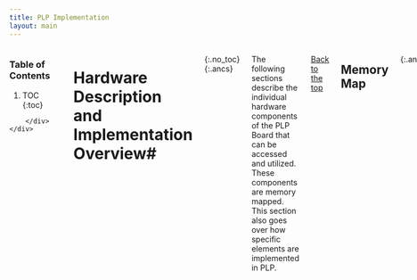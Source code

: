 ```yaml
---
title: PLP Implementation
layout: main
---
```


<div class="hide-for-small-only">
    <div class="medium-3 columns">
	<div class="panel">

	
<!-- NOTE: the following block must not be indented or it isn't properly recognized as markdown -->

<h3 class="noanchor"> Table of Contents </h3>

<div class="toc" markdown="1">

1. TOC
{:toc}

</div>
<!-- END OF MARKDOWN BLOCK -->


        </div>
    </div>
</div>


<div class="medium-9 columns my-content" markdown="1">
<div class="ancs" id="top"></div>

# Hardware Description and Implementation Overview#
{:.no_toc}
{:.ancs}

The following sections describe the individual hardware components of the PLP Board that can be accessed and utilized. These components are memory mapped. This section also goes over how specific elements are implemented in PLP.

[Back to the top](#top)


## Memory Map ##
{:.ancs}

The table below indicates where a certain memory mapped device begins, how many bytes are allocated to that device, and the name of the device.

<div class="mobile" markdown="1">

| **Beginning Address** | **Length in Bytes** | Device |
|:----------------------|:--------------------|:-------|
| `0x00000000` | 2048 | Boot/ROM |
| `0x10000000` | 16777216 | RAM |
| `0xf0000000` | 16 | UART |
| `0xf0100000` | 4 | Switches |
| `0xf0200000` | 4 | LEDs |
| `0xf0300000` | 12 | GPIO |
| `0xf0400000` | 8 | VGA |
| `0xf0500000` | 8 | PLPID |
| `0xf0600000` | 4 | Timer |
| `0xf0700000` | 8 | Interrupt Controller |
| `0xf0800000` | ? | Performance Counter Hardware |
| `0xf0a00000` | 4 | Seven Segment Displays |
{:.mobile}

</div>

Each of these devices will be discussed in the following sections.


[Back to the top](#top)



## ROM ##
{:.ancs}

The ROM module is a non-volatile, read-only memory that stores the bootloader (fload). The bootloader is used with PLPTool to load programs over the serial port. The PLP Board starts at the memory address 0x00000000 on start up and upon reset, causing the bootloader to execute.

[Back to the top](#top)



## RAM ##
{:.ancs}

The RAM module is a volatile, random access memory that stores all the downloaded program code and data. Generally, the programmer will place their program at the beginning of the RAM using the directive `.org 0x10000000` . Additionally, the stack is generally initialized at the "top" of RAM by using the directive `$sp = 0x10fffffc`  .

[Back to the top](#top)




## Switches ##
{:.ancs}

The Switches module is a read-only register that always holds the current value of the switch positions on the PLP Board. There are 8 switches on the PLP Board, which are mapped to the lowest byte of the register. Writing to this register will have no effect.

[Back to the top](#top)

#### Code Example ####
{:.ancs}

To use the switches, load a word from the memory address at `0xf0100000` into a register.  You can then use this value within other parts of your program.

Example:

<pre><code class="language-plp" id="clipboard-content-switches">
.org 0x10000000

main: 
    li $t0 , 0xf0100000 # load the memory address for the switches into $t0
    li $t1 , 0xf0200000 # load the memory address for the LEDs into $t1

start:
    lw $t2 , 0($t0) # load the value from the address of the switches into $t2
    sw $t2 , 0($t1) # store the value from $t2 into the address of the LEDs ($t1)

    j start # jump to the start label
    nop
</code></pre>
<button title="Note: clipboard access is not available on all platforms, results may vary." id="clipboard-button-switches" class="tiny copy-button" data-clipboard-target="clipboard-content-switches">Copy to clipboard</button>

<p class="panel show-for-touch">Note: clipboard access is not available on all platforms, results may vary.</p>

This program will read in the value of the switches, then display that value on the LEDs.  The switches and LEDs have a 1-to-1 relation so pressing 0 and 1 on the switches will light up 0 and 1 on the LEDs.

Additional tutorial: [PLP Basic I/O Tutorial](https://www.youtube.com/watch?v=ddDRRAzlGKk)

[Back to the top](#top)




## LEDs ##
{:.ancs}

The LEDs module is a read-write register that stores the value of the LEDs on the PLP Board. There are 8 LEDs, mapped to the lowest byte of the register. Reading the register will provide the current status of the LEDs, and writing to the register will update the LEDs' status.


[Back to the top](#top)

#### Code Example ####
{:.ancs}

To use the LEDs, simple store a word into the memory address at `0xf0200000`.  <br>
*Note:* the LEDs will only represent the lowest 8 bits of information.

Example:

<pre><code class="language-plp" id="clipboard-content-leds">
.org 0x10000000

main:
    li $t0 , 0  # setting $t0 to 0
    li $t1 , 0xf0200000 # setting $t1 to the memory address of the LEDs

loop:
    sw $t0 , 0($t1) # store the value of $t0 into the LEDs memory address
    addiu $t0 , $t0 , 1 # increment $t0 by 1
    j loop  # jump to the loop 
    nop # nop after jump
</code></pre>
<button title="Note: clipboard access is not available on all platforms, results may vary." id="clipboard-button-leds" class="tiny copy-button" data-clipboard-target="clipboard-content-leds">Copy to clipboard</button>

<p class="panel show-for-touch">Note: clipboard access is not available on all platforms, results may vary.</p>

This program will continuously increment a counter and display it on the LEDs.  When the number reaches 256, the LEDs will read 0 and start the cycle over again because they only show the least significant byte.

Additional tutorial: [PLP Basic I/O Tutorial](https://www.youtube.com/watch?v=ddDRRAzlGKk)

[Back to the top](#top)





## UART ##
{:.ancs}

A Universal Asynchronous Receiver/Transmitter (UART) is used for serial communication between electronic devices. UARTs are often found on microcontrollers and can be used to communicate with a variety of sensors as well as other microcontrollers. PLPTool uses a Graphic User Interface (GUI) to give the user control of a [simulated device]({{site.baseurl}}/plptool.html#uart) that can communicate the the PLP UART. UART devices can both trasmit and receive data, but it's important to remember that something *transmitted* from one device will be *received* by the other device and vice versa. When using the simulated UART device, anything sent using the *send* button is going to be *received* by the PLP UART.

Much like the PLP processor, the UART has it's own registers. These registers are used to interact with the UART and are mapped to specific memory addresses. The purpose of these registers is discussed in more detail in the next section. The following diagram illustrates how the PLP UART interacts with both the simulated device and a PLP Program.

<img src="{{site.baseurl}}/resources/users_manual_uart_diagram.png" align="middle" style="width: 800px;"/>
<br/>

### UART Registers ###

<div class="mobile" markdown="1">

| Address | Description | Contents Format |
|:--------|:------------|:---------|
|`0xf0000000` | Command Register	| `xxxxxxxxxxxxxxxxxxxxxxxxxxxxxx00` |
|`0xf0000004` | Status Register		| `xxxxxxxxxxxxxxxxxxxxxxxxxxxxxx01` |
|`0xf0000008` | Receive Buffer		| `xxxxxxxxxxxxxxxxxxxxxxxx00000000` |
|`0xf000000c` | Send Buffer			| `xxxxxxxxxxxxxxxxxxxxxxxx00000000` |
{:.mobile}

</div>

##### Command Register #####
The command register is used to control the UART from a PLP program. For the bit positions described below, the command is issued by writing a value with a 1 in the corresponding bit position.

Bit 0 (the least significant bit) is used to issue a *Send* command, which trasmits the byte currently in the **send buffer** over the UART. 

Bit 1 is used to issue a *Clear Status* command, which indicates to the UART that the byte currently in the **receive buffer** has been read by your program. It is important that your program issues this command *after* reading the current character in the **receive buffer** because issuing this command will put the next byte into the **receive buffer** if there is one.

##### Status Register #####
The status register is used to determine the current state of the UART. 

Bit 0 is the *Clear To Send* (CTS) bit and indicates if the UART is in the process of transmitting a byte over the UART. If the CTS bit is low (0) then the UART is currently sending a byte and writing a value to the **send buffer** could cause a loss of the data being trasmitted. If the CTS bit is high (1) then it is safe to write a new value to the **send buffer** for transmission.

Bit 1 is the *ready* bit and indicates if there is a new byte in the **receive buffer**. If it is high (1) then there is a new byte in the **receive buffer**. If it is low (0) then the byte in the **receive buffer** has already been read. It is important to note that the *ready* bit will only be accurate if the *Clear Status* command is used after the **receive buffer** has been read. The **receive buffer** will contain the last byte received by the UART after the *Clear Status* command is issued if there isn't another byte to receive from the UART.

##### Receive Buffer #####
The **receive buffer** contains the most recent byte that was received by the UART.

##### Send Buffer #####
The **send buffer** is where your program needs to store the byte to be sent by the UART when the **command register** receives a *Send* command.

##### Technical Specifications #####
The UART module is running at 57600 baud, with 8 data bits, 1 stop bit, and no parity. It is connected to the serial port on the PLP Board. The UART module supports interrupts and will trigger an interrupt whenever new data is available in the receive buffer.

[Back to the top](#top)






## Seven Segment Displays ##
{:.ancs}

The Seven Segment Displays module exposes the raw seven segment LEDs to the user, allowing for specialized output. There are `libplp` wrappers that exist for various abstractions.

There are 4 seven segment displays (seven segments plus a dot), mapped to four bytes in the register listed in the [Memory Map](UserManual#Memory_Map.md) section.

The byte order is:

<div class="mobile" markdown="1">

| `[31:24]` | `[23:16]` | `[15:8]` | `[7:0]` |
|:----------|:----------|:---------|:--------|
| Left-most  |  |  | Right-most |
{:.mobile}

</div>

The bits of each byte map to each of the segments as indicated by the figure below.

![{{site.baseurl}}/resources/users_manual_sseg2_fixed.png]({{site.baseurl}}/resources/users_manual_sseg2_fixed.png)

**_IMPORTANT NOTE:_** The seven segment displays have a built-in inverter that requires the user to invert the bits in the byte before converting to hexadecimal.

  * For example, to program the seven segment displays to display the letter "F", the portions of the seven segment display that would light up would be 0, 4, 5, and 6. This would make the byte `0b01110001`. Remember, the bits must be inverted before converting to hexadecimal. This makes the byte `0b10001110`, which in hexadecimal is `0x8E`. Thus, the code for "F" is `0x8E`.


[Back to the top](#top)

#### Code Example ####
{:.ancs}

To use the Seven Segment Displays, you must store a value into the memory address of `0xf0a00000`.  This value is broken into 4 bytes: 1 for each seven segment display.
Each byte section is further broken down into bits, where one bit corresponds for one of the seven(plus decimal point) segments.  This breakdown can be seen here: 

![sseg2_fixed.png]({{site.baseurl}}/resources/users_manual_sseg2_fixed.png)

We can write these segments as binary, where 0 is the least significant bit of a btye and 7 is the most significant bit.

<pre><code class="language-plp">
0b11111111
  76543210
</code></pre>>

Using this format, and adding 3 more bytes to the front(because the Seven Segment Displays panel has 4 actual displays), we can display a wide range of characters on the Seven Segment Displays, although we mostly use it for hexadecimal numbers.  Using the Seven Segment Displays often requires the use of a bit of "translating" code to map a decimal value to a seven segment value.

Example:

<pre><code class="language-plp" id="clipboard-content-sseg">
.org 0x10000000

main:
    li $t0 , 0xf0a00000 # load the memory address for the switches into $t0

    li $t1 , 0xf9a4808e
    # this hex number can be broken into fourths
    #   0xf9 - for the first(left, most significant) digit
    #   this is 0b11111001 in binary
    #   0xa4 - for the second digit
    #   0b10100100
    #   0x80 - for the third digit
    #   0b10000000
    #   0x8e - for the fourth(last, right, least significant digit)
    #   0b10001110
    sw $t1 , 0($t0) # this stores the value into the memory address of the seven segment display
</code></pre>
<button title="Note: clipboard access is not available on all platforms, results may vary." id="clipboard-button-sseg " class="tiny copy-button" data-clipboard-target="clipboard-content-sseg">Copy to clipboard</button>

<p class="panel show-for-touch">Note: clipboard access is not available on all platforms, results may vary.</p>

Beacause the Seven Segment Displays has an internal inverter(in the actual PLP board), we use 1's to denote a disabled segment and 0's to denote enabled segents.  That means, this above example would display '128f' on the seven segments.

Additional tutorial: [PLP Basic I/O Tutorial](https://www.youtube.com/watch?v=ddDRRAzlGKk)

[Back to the top](#top)






## Interrupt Controller ##
{:.ancs}

<div class="mobile" markdown="1">

| Register | Description |
|:---------|:------------|
| `0xf0700000` | Mask |
| `0xf0700004` | Status |
{:.mobile}

</div>

Mask Register:

<div class="mobile" markdown="1">

| bit | Description |
|:----|:------------|
| 31-4 | Reserved |
| 3 | Button Interrupt |
| 2 | UART Interrupt |
| 1 | Timer Interrupt |
| 0 | Global Interrupt Enable |
{:.mobile}

</div>

Status Register:

<div class="mobile" markdown="1">

| bit | Interrupt Reason |
|:----|:-----------------|
| 31-4 | Reserved (Always 0) |
| 3 | Button Interrupt |
| 2 | UART Interrupt |
| 1 | Timer Interrupt |
| 0 | Always 1 |
{:.mobile}

</div>

The interrupt controller marshals the interrupt behavior of the PLP system.

The user uses the two registers in the interrupt controller, mask and status, along with the interrupt registers, $i0 and $i1, to control all interrupt behavior.

Before enabling interrupts, the user must supply a pointer to the interrupt vector in register $i0.

<pre><code class="language-plp">
main:
  li $i0, isr # put a pointer to our isr in $i0

isr: ...
</code></pre>


When an interrupt occurs, the interrupt controller sets the corresponding bit in the status register. Before returning from an interrupt the user must clear any status bits that are resolved or unwanted.

The user enables interrupts by setting any desired interrupts in the mask register, as well as setting the global interrupt enable (GIE) bit. When an interrupt occurs, the GIE bit is automatically cleared and must be set on interrupt exit.

**_IMPORTANT NOTE:_** When returning from an interrupt, set the Global Interrupt Enable (GIE) bit in the delay slot of the returning jump instruction. This is necessary to prevent any interrupts from occurring while still in the interrupt vector.

When an interrupt occurs, the return address is stored in $i1.

A typical interrupt vector:

<pre><code class="language-plp">
isr:
	li $t0, 0xf0700000
	lw $t1, 4($t0)     # read the status register
	  
	#check status bits and handle any pending interrupts
	#clear any handled interrupts in $t1

	sw $t1, 4($t0)     # clear any handled interrupts in the status register
	lw $t1, 0($t0)     # get the mask register
	ori $t1, $t1, 1    # set GIE

	jr $i1
	sw $t1, 0($t0)     # store the mask register in the delay slot to guarantee proper exit
</code></pre>



[Back to the top](#top)






## Timer ##
{:.ancs}

The timer module is a single 32-bit counter that increments by one every clock cycle. It can be written to at any time. At overflow, the timer will continue counting. The timer module is useful for waiting a specific amount of time with high resolution (20ns on the reference design).

The timer module supports interrupts, and will trigger an interrupt when the timer overflows. The user can configure a specific timed interrupt by presetting the timer value to N cycles before the overflow condition.


[Back to the top](#top)



## GPIO ##
{:.ancs}

The GPIO module connects two of the PLP Board's I/O connectors to the PLP System, enabling 16 GPIO ports.

There are three registers that are used with the GPIO module:

<div class="mobile" markdown="1">

| Address | Description |
|:--------|:------------|
| `0xf0300000` | Tristate register |
| `0xf0300004` | GPIO Block A |
| `0xf0300008` | GPIO Block B |
{:.mobile}

</div>

Each block of GPIO ports on the PLP Board has 12 pins: 8 I/O, 2 ground, and 2 Vdd.

The tristate register controls the direction of data on each of the GPIO pins. At startup and on reset, all GPIO are set to be inputs (the tristate register is zeroed). This protects circuits that are driving any pins on the GPIO ports. The user can set GPIO to be outputs by enabling the tristate pins for those outputs. The tristate bits map to GPIO pins in the following table.

<div class="mobile" markdown="1">

| Tristate Register Bit | GPIO Pin |
|:----------------------|:---------|
| 0 | A0 |
| 1 | A1 |
| 2 | A2 |
| 3 | A3 |
| 4 | A4 |
| 5 | A5 |
| 6 | A6 |
| 7 | A7 |
| 8 | B0 |
| 9 | B1 |
| 10 | B2 |
| 11 | B3 |
| 12 | B4 |
| 13 | B5 |
| 14 | B6 |
| 15 | B7 |
{:.mobile}

</div>

The GPIO registers use the bottom 8 bits of the data word. The other bits are always read `0`.

![{{site.baseurl}}/resources/users_manual_gpio2.png]({{site.baseurl}}/resources/users_manual_gpio2.png)

The figure above shows the pin mappings to the below table.

<div class="mobile" markdown="1">

| Pin | Mapping/Bit Position |
|:----|:---------------------|
| 1 | 0 |
| 2 | 1 |
| 3 | 2 |
| 4 | 3 |
| 5 | GND |
| 6 | Vdd |
| 7 | 4 |
| 8 | 5 |
| 9 | 6 |
| 10 | 7 |
| 11 | GND |
| 12 | Vdd |
{:.mobile}

</div>


[Back to the top](#top)



## VGA ##
{:.ancs}

The VGA module controls a 640x480 display with an 8-bit color depth.

An 8-bit color depth provides 3 red bits, 3 green bits, and 2 blue bits per pixel. The blue channel only has two bits because of a bit-depth limitation as well as the human eye's poor sensitivity to blue intensity.

The VGA module has two registers:

<div class="mobile" markdown="1">

| Address | Description |
|:--------|:------------|
| `0xf0400000` | Control |
| `0xf0400004` | Frame Buffer Pointer |
{:.mobile}

</div>

The control register uses only the least significant bit, which enables or disables the VGA controller output. When the control register is 0, the VGA module is disabled. When the control register is 0x1, the VGA module is enabled.

_Enabling the VGA module has significant impact on memory performance._ The VGA module uses RAM as VGA memory, and has a higher priority to the RAM bus than the CPU. During a draw cycle, the CPU will not be able to access the SRAM for a short period of time.

The frame buffer pointer is a pointer to the pixel data to draw in memory. For example, if your pixel data begins at 0x100f0000, you would set the frame buffer pointer to that location. The frame buffer must be 307,200 bytes long. The pixel data is arranged as starting from the upper left hand corner of the screen (0,0), and drawing to the right, one row at a time (like reading a book). That is, the zeroth pixel in the pixel data is the upper left hand corner. The upper right hand corner is the 639th pixel, and the left most pixel of the second row is the 640th pixel.

A pixel can be indexed by its row and column address (with 0,0 being the upper left hand corner) with : address = base\_address + (640\*row) + column.

The chart below displays the order of the color bits in the byte.

<div class="mobile" markdown="1">

| Bit | Color |
|:----|:------|
| 7 | `red[2]` |
| 6 | `red[1] `|
| 5 | `red[0]` |
| 4 | `green[2]` |
| 3 | `green[1]` |
| 2 | `green[0]` |
| 1 | `blue[1]` |
| 0 | `blue[0]` |
{:.mobile}

</div>

  * For example, to create a purely red pixel, the code would be `0b11100000` in binary, or `0xE0` in hexadecimal.


[Back to the top](#top)



## PLPID ##
{:.ancs}

The PLPID module contains two registers that describe the board identity and frequency. Writing to either register has no effect.

`0xf0500000` - PLPID (0xdeadbeef for this version)
`0xf0500004` - Board frequency (50MHz, 0x2faf080, for the reference design)

The CPUID module is useful for dynamically calculating wait time in a busy-wait loop. For example, if you wanted to wait .5 seconds, you could read the board frequency, shift right by 1 bit, and call the libplp\_wait function.


[Back to the top](#top)
















## Performance Counters ##
{:.ancs}

<div class="mobile" markdown="1">

| Address | Description |
|:--------|:------------|
| `0xf0800000` | Interrupts |
| `0xf0800004` | I-cache Misses |
| `0xf0800008` | I-cache Accesses |
| `0xf080000c` | D-cache Misses |
| `0xf0800010` | D-cache Accesses |
| `0xf0800014` | UART Bytes Received |
| `0xf0800018` | UART Bytes Sent |
{:.mobile}

</div>

The performance counter module stores a number of registers that keep count of various events, as shown above. Performance counters are read-only and reset only during board reset.


[Back to the top](#top)



# Hardware Configuration and Bootloader #
{:.ancs}

The PLP Board comes with the `fload` bootloader programmed to the board's ROM, which starts at power-on and board reset.

The bootloader currently supports three functions:

  * Loading data from the UART
  * Memory test
  * Memory test with VGA module enabled

These three functions are initiated by setting the appropriate switch after power-up. When all switches are unset, the LEDs will scroll indefinitely. When one of the above functions is enabled, only LED 0 will be illuminated.

<div class="mobile" markdown="1">

| Switch | Function |
|:-------|:---------|
| 0 | UART Boot / Programming Mode |
| 1 | Memory Test |
| 2 | Memory Test with VGA Module Enabled |
{:.mobile}

</div>

The board can be reset at any time by pressing button 0 or BTNL (depending on model) on the PLP Board . This causes all modules and the CPU to reset, setting the PC to 0. This will restart the bootloader.


[Back to the top](#top)



## Loading the Hardware Configuration and Bootloader ##
{:.ancs}


If the PLP Board does not have this programmed to the board's ROM, you must program it before the PLP Board will accept programming from PLPTool or the command line.

To program the PLP Board with the correct hardware configuration and bootloader, you must first download and install the [Adept Software](http://www.digilentinc.com/Products/Detail.cfm?Prod=ADEPT2) required to program the PLP Board.

**Before running Adept**, you must first make sure that your PLP Board has the correct jumper position so that you are programming the ROM of the PLP Board. To do this, make sure the jumper labeled "**MODE**" is set to _ROM_. The picture below displays how it should look.

![{{site.baseurl}}/resources/users_manual_jumper.png]({{site.baseurl}}/resources/users_manual_jumper.png)

After ensuring the jumper is in the right position, connect the PLP Board to your computer with a micro-USB cable and power on the PLP Board. If the board does not power on once connected and the power switch is in the on position, check to make sure the **POWER SELECT** jumper is in the _USB_ position. The image below shows how that the jumper should be positioned to receive power from the micro-USB cable.

![{{site.baseurl}}/resources/users_manual_jumper2.png]({{site.baseurl}}/resources/users_manual_jumper2.png)

Next, run the Adept software. Adept will bring a window that looks like the one below.

![{{site.baseurl}}/resources/users_manual_adept.png]({{site.baseurl}}/resources/users_manual_adept.png)

If it does not display the proper board in the "Connect:" dialog box in the upper right-hand corner of the window, then the board has not been connected properly. Make sure that the board is connected and powered on before running Adept.

Next, click _Browse..._ on the line with the box labeled **PROM**. Navigate to your the directory where PLP is located. The bootloader is located in /hw/.


The file you select will depend on the board you have:

  * If you have a Nexys 2 (500k), select the file named `nexys2_500k.bit`
  * If you have a Nexys 2 (1200k), select the file named `nexys2_1200k.bit`
  * If you have a Nexys 3, select the file named `nexys3.bit`

Once you've selected the correct bootloader file, click the _Program_ button on the same line as **PROM**. This will load the bootloader onto the PLP Board.

If there are no error messages, the dialog box at the bottom of the Adept window will display `Programming Successful`. Once the programming is complete, turn the PLP Board off, close Adept, and turn the board back on. Your PLP Board now has the proper hardware configuration and `fload` bootloader loaded into the ROM and you are ready to program the board using PLP.

[Back to the top](#top)

## Programming the PLP Board ##
{:.ancs}

In order to program the PLP Board, the PLP Board must be powered on and connected to the computer via a serial connection. It must also have the correct hardware configuration and bootloader (fload) on the board, as well as be in programming mode.  If your PLP Board is not correctly programmed, refer to this [section](UserManual#Loading_the_Hardware_Configuration_and_Bootloader.md) which details how to program the PLP Board with the proper hardware configuration and `fload` bootloader.  To enter programming mode, switch 0 (indicated by SW0 above the switch) must be up/on.

After this is all completed, press the `Program PLP Board` button. This will bring up the window below.

![{{site.baseurl}}/resources/users_manual_program.png]({{site.baseurl}}/resources/users_manual_program.png)

This window allows you to select which port your PLP Board is connected to. There are four preloaded options (COM1, COM2, COM3, and COM4) that can be selected via the drop down menu. If the port you are using isn't listed, you can enter in the port by clicking in the text box and typing the port&#8217;s name.

Once you have selected the correct port, click `Download Program`, and the program will be loaded onto the PLP Board. If there are any errors, they will be displayed in the Output Pane of PLPTool.


[Back to the top](#top)

</div>





<!--  Everything below this point has been commented out and should be deleted or moved
# I/O Examples #
{:.ancs}

Below are some short examples on how to properly use each I/O device coupled with PLPTool. For additional examples, in video form, [visit the PLP youtube channel](https://www.youtube.com/channel/UCX-QCwA9DCvMA4DTXv7_tuQ).



### UART ###
{:.ancs}

temp

Additional tutorial: [PLP UART and Interrupt Tutorial](https://www.youtube.com/watch?v=ZrlY5B6h8fA)

[Back to the top](#top)



### Opcodes temporary home ###
{:.noanchor .no_toc}

<div class="mobile" markdown="1">

| Syntax        | Opcode/Function   |
| :-------------------- | :------------     |
| addu  $rd, $rs, $rt   | 0x00 / 0x21       |
| addiu $rd, $rs, imm | 0x09 | 
| subu  $rd, $rs, $rt   | 0x00 / 0x23     |
| mullo $rd, $rs, $rt   | 0x00 / 0x10     |
| mulhi $rd, $rs, $rt   | 0x00 / 0x11     |
| and   $rd, $rs, $rt   | 0x00 / 0x24     |
| andi  $rd, $rs, imm | 0x0c | 
| or    $rd, $rs, $rt   |  0x00 / 0x25     |
| ori   $rd, $rs, imm |  0x0d | 
| nor   $rd, $rs, $rt   |  0x00 / 0x27     |
| slt   $rd, $rs, $rt   | 0x00 / 0x2a     |
| slti  $rd, $rs, imm | 0x0a | 
| sltu  $rd, $rs, $rt   | 0x00 / 0x2b     |
| sltiu $rd, $rs, imm | 0x0b | 
| sll $rd, $rt, shamt | 0x00 / 0x00   |
| sllv $rd, $rs, $rt  | 0x00 / 0x01 |
| srl $rd, $rt, shamt | 0x00 / 0x02   |
| srlv $rd, $rs, $rt  | 0x00 / 0x03 |
| j label |  0x02 |
| jr $rs          |  0x00 / 0x08       | 
| jal label |  0x03 | 
| jalr $rd, $rs   |  0x00 / 0x09       | 
| beq $rt, $rs, label   |  0x04  | 
| bne $rt, $rs, label   |  0x05  | 
| lw $rt, imm($rs) |  0x23 | 
| sw $rt, imm($rs) |  0x2b | 
| lui $rt, imm |  0x0f | 
{:.mobile}

</div>

-->







